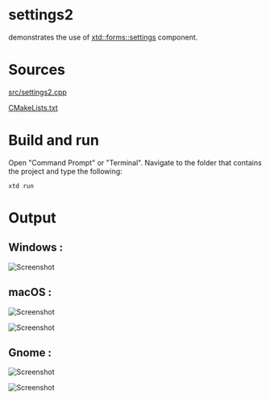 # settings2

demonstrates the use of [xtd::forms::settings](../../../src/xtd_forms/include/xtd/forms/settings.hpp) component.

# Sources

[src/settings2.cpp](src/settings2.cpp)

[CMakeLists.txt](CMakeLists.txt)

# Build and run

Open "Command Prompt" or "Terminal". Navigate to the folder that contains the project and type the following:

```shell
xtd run
```

# Output

## Windows :

![Screenshot](../../../docs/pictures/examples/settings_w.png)

## macOS :

![Screenshot](../../../docs/pictures/examples/settings_m.png)

![Screenshot](../../../docs/pictures/examples/settings_md.png)

## Gnome :

![Screenshot](../../../docs/pictures/examples/settings_g.png)

![Screenshot](../../../docs/pictures/examples/settings_gd.png)
